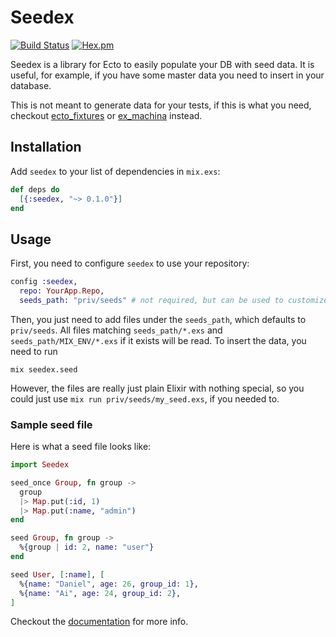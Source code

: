 # Seedex

[![Build Status](https://travis-ci.org/tuvistavie/seedex.svg?branch=master)](https://travis-ci.org/tuvistavie/seedex)
[![Hex.pm](https://img.shields.io/hexpm/v/seedex.svg)](https://hex.pm/packages/seedex)

Seedex is a library for Ecto to easily populate your DB with seed data.
It is useful, for example, if you have some master data you need to
insert in your database.

This is not meant to generate data for your tests, if this is what
you need, checkout [ecto_fixtures](https://github.com/dockyard/ecto_fixtures) or
[ex_machina](https://github.com/thoughtbot/ex_machina) instead.

## Installation

Add `seedex` to your list of dependencies in `mix.exs`:

```elixir
def deps do
  [{:seedex, "~> 0.1.0"}]
end
```

## Usage

First, you need to configure `seedex` to use your repository:

```elixir
config :seedex,
  repo: YourApp.Repo,
  seeds_path: "priv/seeds" # not required, but can be used to customize seeds path
```

Then, you just need to add files under the `seeds_path`, which defaults to `priv/seeds`.
All files matching `seeds_path/*.exs` and `seeds_path/MIX_ENV/*.exs` if it exists will be read.
To insert the data, you need to run

```
mix seedex.seed
```

However, the files are really just plain Elixir with nothing special, so you could
just use `mix run priv/seeds/my_seed.exs`, if you needed to.

### Sample seed file

Here is what a seed file looks like:

```elixir
import Seedex

seed_once Group, fn group ->
  group
  |> Map.put(:id, 1)
  |> Map.put(:name, "admin")
end

seed Group, fn group ->
  %{group | id: 2, name: "user"}
end

seed User, [:name], [
  %{name: "Daniel", age: 26, group_id: 1},
  %{name: "Ai", age: 24, group_id: 2},
]
```

Checkout the [documentation](https://hexdocs.pm/seedex/Seedex.html) for more info.

